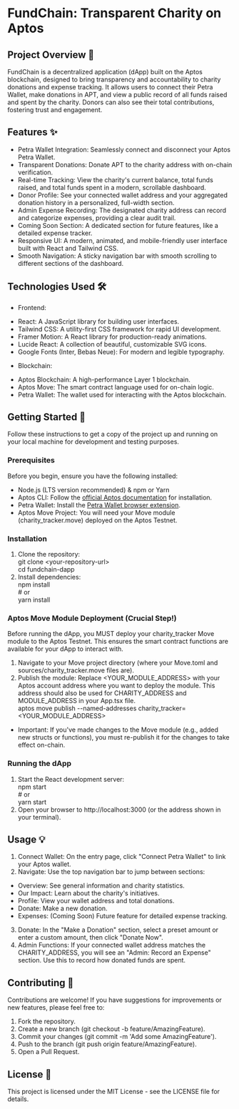 <html><head><meta content="text/html; charset=UTF-8" http-equiv="content-type">
 
</head><body class="c17 doc-content"><h1 class="c2"><span class="c20">FundChain: Transparent Charity on Aptos</span></h1><h2 class="c2"><span class="c8">Project Overview 🌟</span></h2><p class="c19"><span class="c0">FundChain is a decentralized application (dApp) built on the Aptos blockchain, designed to bring transparency and accountability to charity donations and expense tracking. It allows users to connect their Petra Wallet, make donations in APT, and view a public record of all funds raised and spent by the charity. Donors can also see their total contributions, fostering trust and engagement.</span></p><h2 class="c2"><span class="c8">Features ✨</span></h2><ul class="c7 lst-kix_list_1-0 start"><li class="c2 c18 li-bullet-0"><span class="c3">Petra Wallet Integration</span><span class="c0">: Seamlessly connect and disconnect your Aptos Petra Wallet.</span></li><li class="c1 li-bullet-0"><span class="c3">Transparent Donations</span><span class="c0">: Donate APT to the charity address with on-chain verification.</span></li><li class="c1 li-bullet-0"><span class="c3">Real-time Tracking</span><span class="c0">: View the charity's current balance, total funds raised, and total funds spent in a modern, scrollable dashboard.</span></li><li class="c1 li-bullet-0"><span class="c3">Donor Profile</span><span class="c0">: See your connected wallet address and your aggregated donation history in a personalized, full-width section.</span></li><li class="c1 li-bullet-0"><span class="c3">Admin Expense Recording</span><span class="c0">: The designated charity address can record and categorize expenses, providing a clear audit trail.</span></li><li class="c1 li-bullet-0"><span class="c3">Coming Soon Section</span><span class="c0">: A dedicated section for future features, like a detailed expense tracker.</span></li><li class="c1 li-bullet-0"><span class="c3">Responsive UI</span><span class="c0">: A modern, animated, and mobile-friendly user interface built with React and Tailwind CSS.</span></li><li class="c1 li-bullet-0"><span class="c3">Smooth Navigation</span><span class="c0">: A sticky navigation bar with smooth scrolling to different sections of the dashboard.</span></li></ul><h2 class="c12"><span class="c8">Technologies Used 🛠️</span></h2><ul class="c7 lst-kix_list_2-0 start"><li class="c2 c18 li-bullet-0"><span class="c3">Frontend</span><span class="c0">:</span></li></ul><ul class="c7 lst-kix_list_3-1 start"><li class="c2 c15 li-bullet-0"><span class="c3">React</span><span class="c0">: A JavaScript library for building user interfaces.</span></li><li class="c9 li-bullet-0"><span class="c3">Tailwind CSS</span><span class="c0">: A utility-first CSS framework for rapid UI development.</span></li><li class="c9 li-bullet-0"><span class="c3">Framer Motion</span><span class="c0">: A React library for production-ready animations.</span></li><li class="c9 li-bullet-0"><span class="c3">Lucide React</span><span class="c0">: A collection of beautiful, customizable SVG icons.</span></li><li class="c9 li-bullet-0"><span class="c3">Google Fonts (Inter, Bebas Neue)</span><span class="c0">: For modern and legible typography.</span></li></ul><ul class="c7 lst-kix_list_2-0"><li class="c1 li-bullet-0"><span class="c3">Blockchain</span><span class="c0">:</span></li></ul><ul class="c7 lst-kix_list_4-1 start"><li class="c2 c15 li-bullet-0"><span class="c3">Aptos Blockchain</span><span class="c0">: A high-performance Layer 1 blockchain.</span></li><li class="c9 li-bullet-0"><span class="c3">Aptos Move</span><span class="c0">: The smart contract language used for on-chain logic.</span></li><li class="c9 li-bullet-0"><span class="c3">Petra Wallet</span><span class="c0">: The wallet used for interacting with the Aptos blockchain.</span></li></ul><h2 class="c12"><span class="c8">Getting Started 🚀</span></h2><p class="c19"><span class="c0">Follow these instructions to get a copy of the project up and running on your local machine for development and testing purposes.</span></p><h3 class="c2"><span class="c14">Prerequisites</span></h3><p class="c2"><span class="c0">Before you begin, ensure you have the following installed:</span></p><ul class="c7 lst-kix_list_5-0 start"><li class="c2 c18 li-bullet-0"><span class="c3">Node.js</span><span class="c4">&nbsp;(LTS version recommended) &amp; </span><span class="c3">npm</span><span class="c4">&nbsp;or </span><span class="c3 c16">Yarn</span></li><li class="c1 li-bullet-0"><span class="c3">Aptos CLI</span><span class="c4">: Follow the </span><span class="c11"><a class="c13" href="https://www.google.com/url?q=https://www.google.com/search?q%3Dhttps://aptos.dev/build/cli/install-aptos-cli&amp;sa=D&amp;source=editors&amp;ust=1755917692797556&amp;usg=AOvVaw2pmOcZXgDkfEJzXbWtPnwa">official Aptos documentation</a></span><span class="c0">&nbsp;for installation.</span></li><li class="c1 li-bullet-0"><span class="c3">Petra Wallet</span><span class="c4">: Install the </span><span class="c11"><a class="c13" href="https://www.google.com/url?q=https://petra.app/&amp;sa=D&amp;source=editors&amp;ust=1755917692797778&amp;usg=AOvVaw3hlbBBhP6ibC7nr7uOm8l6">Petra Wallet browser extension</a></span><span class="c0">.</span></li><li class="c1 li-bullet-0"><span class="c3">Aptos Move Project</span><span class="c0">: You will need your Move module (charity_tracker.move) deployed on the Aptos Testnet.</span></li></ul><h3 class="c12"><span class="c14">Installation</span></h3><ol class="c7 lst-kix_list_6-0 start" start="1"><li class="c2 c6 li-bullet-0"><span class="c3">Clone the repository</span><span class="c4">:</span><span class="c5"><br></span><span class="c0">git clone &lt;your-repository-url&gt;<br>cd fundchain-dapp<br></span></li><li class="c12 c6 li-bullet-0"><span class="c3">Install dependencies</span><span class="c4">:</span><span class="c5"><br></span><span class="c0">npm install<br># or<br>yarn install<br></span></li></ol><h3 class="c12"><span class="c14">Aptos Move Module Deployment (Crucial Step!)</span></h3><p class="c2"><span class="c3">Before running the dApp, you MUST deploy your charity_tracker Move module to the Aptos Testnet.</span><span class="c0">&nbsp;This ensures the smart contract functions are available for your dApp to interact with.</span></p><ol class="c7 lst-kix_list_7-0 start" start="1"><li class="c2 c6 li-bullet-0"><span class="c3">Navigate to your Move project directory</span><span class="c0">&nbsp;(where your Move.toml and sources/charity_tracker.move files are).</span></li><li class="c12 c6 li-bullet-0"><span class="c3">Publish the module</span><span class="c4">: Replace &lt;YOUR_MODULE_ADDRESS&gt; with your Aptos account address where you want to deploy the module. This address should also be used for CHARITY_ADDRESS and MODULE_ADDRESS in your App.tsx file.</span><span class="c5"><br></span><span class="c0">aptos move publish --named-addresses charity_tracker=&lt;YOUR_MODULE_ADDRESS&gt;<br></span></li></ol><ul class="c7 lst-kix_list_8-1 start"><li class="c2 c21 li-bullet-0"><span class="c3">Important</span><span class="c4">: If you've made changes to the Move module (e.g., added new structs or functions), you </span><span class="c3">must</span><span class="c0">&nbsp;re-publish it for the changes to take effect on-chain.</span></li></ul><h3 class="c12"><span class="c14">Running the dApp</span></h3><ol class="c7 lst-kix_list_9-0 start" start="1"><li class="c2 c6 li-bullet-0"><span class="c3">Start the React development server</span><span class="c4">:</span><span class="c5"><br></span><span class="c0">npm start<br># or<br>yarn start<br></span></li><li class="c12 c6 li-bullet-0"><span class="c0">Open your browser to http://localhost:3000 (or the address shown in your terminal).</span></li></ol><h2 class="c12"><span class="c8">Usage 💡</span></h2><ol class="c7 lst-kix_list_a-0 start" start="1"><li class="c2 c6 li-bullet-0"><span class="c3">Connect Wallet</span><span class="c0">: On the entry page, click "Connect Petra Wallet" to link your Aptos wallet.</span></li><li class="c12 c6 li-bullet-0"><span class="c3">Navigate</span><span class="c0">: Use the top navigation bar to jump between sections:</span></li></ol><ul class="c7 lst-kix_list_b-1 start"><li class="c2 c21 li-bullet-0"><span class="c3">Overview</span><span class="c0">: See general information and charity statistics.</span></li><li class="c10 li-bullet-0"><span class="c3">Our Impact</span><span class="c0">: Learn about the charity's initiatives.</span></li><li class="c10 li-bullet-0"><span class="c3">Profile</span><span class="c0">: View your wallet address and total donations.</span></li><li class="c10 li-bullet-0"><span class="c3">Donate</span><span class="c0">: Make a new donation.</span></li><li class="c10 li-bullet-0"><span class="c3">Expenses</span><span class="c0">: (Coming Soon) Future feature for detailed expense tracking.</span></li></ul><ol class="c7 lst-kix_list_a-0" start="3"><li class="c12 c6 li-bullet-0"><span class="c3">Donate</span><span class="c0">: In the "Make a Donation" section, select a preset amount or enter a custom amount, then click "Donate Now".</span></li><li class="c12 c6 li-bullet-0"><span class="c3">Admin Functions</span><span class="c0">: If your connected wallet address matches the CHARITY_ADDRESS, you will see an "Admin: Record an Expense" section. Use this to record how donated funds are spent.</span></li></ol><h2 class="c12"><span class="c8">Contributing 🤝</span></h2><p class="c2"><span class="c0">Contributions are welcome! If you have suggestions for improvements or new features, please feel free to:</span></p><ol class="c7 lst-kix_list_c-0 start" start="1"><li class="c2 c6 li-bullet-0"><span class="c0">Fork the repository.</span></li><li class="c12 c6 li-bullet-0"><span class="c0">Create a new branch (git checkout -b feature/AmazingFeature).</span></li><li class="c12 c6 li-bullet-0"><span class="c0">Commit your changes (git commit -m 'Add some AmazingFeature').</span></li><li class="c12 c6 li-bullet-0"><span class="c0">Push to the branch (git push origin feature/AmazingFeature).</span></li><li class="c12 c6 li-bullet-0"><span class="c0">Open a Pull Request.</span></li></ol><h2 class="c12"><span class="c8">License 📄</span></h2><p class="c19"><span class="c0">This project is licensed under the MIT License - see the LICENSE file for details.</span></p></body></html>
